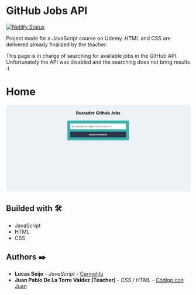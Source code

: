 # GitHub Jobs API

[![Netlify Status](https://api.netlify.com/api/v1/badges/f79f3780-4dc6-4e08-9d58-571ee7823969/deploy-status)](https://app.netlify.com/sites/githubjobs-carmelitu/deploys)

Project made for a JavaScript course on Udemy. HTML and CSS are delivered already finalized by the teacher.

This page is in charge of searching for available jobs in the GitHub API. Unfortunately the API was disabled and the searching does not bring results :(

# Home

<img src="https://github.com/Carmelitu/API-github-jobs/blob/master/img/home.JPG" style="margin: 0 auto"/>

## Builded with 🛠️

* JavaScript
* HTML
* CSS

## Authors ✒️

* **Lucas Seijo** - *JavaScript* - [Carmelitu](https://github.com/Carmelitu)
* **Juan Pablo De La Torre Valdez (Teacher)** - *CSS / HTML* - [Código con Juan](https://codigoconjuan.com/)
